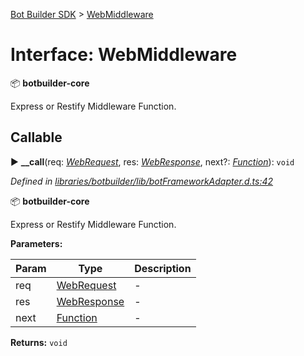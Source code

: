 [Bot Builder SDK](../README.md) > [WebMiddleware](../interfaces/botbuilder.webmiddleware.md)



# Interface: WebMiddleware


:package: **botbuilder-core**

Express or Restify Middleware Function.

## Callable
► **__call**(req: *[WebRequest](botbuilder.webrequest.md)*, res: *[WebResponse](botbuilder.webresponse.md)*, next?: *[Function]()*): `void`



*Defined in [libraries/botbuilder/lib/botFrameworkAdapter.d.ts:42](https://github.com/Microsoft/botbuilder-js/blob/99f6a4a/libraries/botbuilder/lib/botFrameworkAdapter.d.ts#L42)*



:package: **botbuilder-core**

Express or Restify Middleware Function.


**Parameters:**

| Param | Type | Description |
| ------ | ------ | ------ |
| req | [WebRequest](botbuilder.webrequest.md)   |  - |
| res | [WebResponse](botbuilder.webresponse.md)   |  - |
| next | [Function]()   |  - |





**Returns:** `void`





